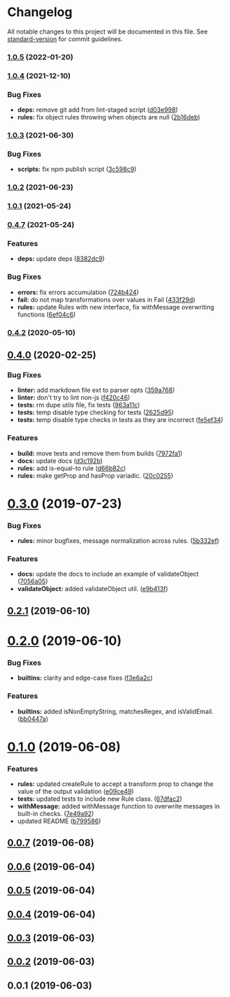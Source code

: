 # Changelog

All notable changes to this project will be documented in this file. See [standard-version](https://github.com/conventional-changelog/standard-version) for commit guidelines.

### [1.0.5](https://github.com/codeparticle/formal/compare/v1.0.4...v1.0.5) (2022-01-20)

### [1.0.4](https://github.com/codeparticle/formal/compare/v1.0.3...v1.0.4) (2021-12-10)


### Bug Fixes

* **deps:** remove git add from lint-staged script ([d03e998](https://github.com/codeparticle/formal/commit/d03e998194f07799d5b5a5495b17f9f7b12dbb1b))
* **rules:** fix object rules throwing when objects are null ([2b16deb](https://github.com/codeparticle/formal/commit/2b16deb9ab3be5cae6c00c4b19d65d91f4519c6d))

### [1.0.3](https://github.com/codeparticle/formal/compare/v1.0.2...v1.0.3) (2021-06-30)


### Bug Fixes

* **scripts:** fix npm publish script ([3c598c9](https://github.com/codeparticle/formal/commit/3c598c933c0813b6f1f1e77d6bb8a026e9821506))

### [1.0.2](https://github.com/codeparticle/formal/compare/v1.0.1...v1.0.2) (2021-06-23)

### [1.0.1](https://github.com/codeparticle/formal/compare/v1.0.0...v1.0.1) (2021-05-24)

### [0.4.7](https://github.com/codeparticle/formal/compare/v0.4.2...v0.4.7) (2021-05-24)


### Features

* **deps:** update deps ([8382dc9](https://github.com/codeparticle/formal/commit/8382dc99570e3405b3cd0482d0de8f853098e523))


### Bug Fixes

* **errors:** fix errors accumulation ([724b424](https://github.com/codeparticle/formal/commit/724b4241ba9111080273e30e3638fb91c7363e3d))
* **fail:** do not map transformations over values in Fail ([433f29d](https://github.com/codeparticle/formal/commit/433f29d4035f901bf229a8e452c893b86a0d28a0))
* **rules:** update Rules with new interface, fix withMessage overwriting functions ([6ef04c6](https://github.com/codeparticle/formal/commit/6ef04c6d1772e486e7918a6cbb0dce1dd9c66ea4))

### [0.4.2](https://github.com/codeparticle/formal/compare/v0.4.1...v0.4.2) (2020-05-10)

## [0.4.0](https://github.com/codeparticle/formal/compare/v0.3.0...v0.4.0) (2020-02-25)


### Bug Fixes

* **linter:** add markdown file ext to parser opts ([359a768](https://github.com/codeparticle/formal/commit/359a768))
* **linter:** don't try to lint non-js ([f420c46](https://github.com/codeparticle/formal/commit/f420c46))
* **tests:** rm dupe utils file, fix tests ([963a11c](https://github.com/codeparticle/formal/commit/963a11c))
* **tests:** temp disable type checking for tests ([2625d95](https://github.com/codeparticle/formal/commit/2625d95))
* **tests:** temp disable type checks in tests as they are incorrect ([fe5ef34](https://github.com/codeparticle/formal/commit/fe5ef34))


### Features

* **build:** move tests and remove them from builds ([7972fa1](https://github.com/codeparticle/formal/commit/7972fa1))
* **docs:** update docs ([d3c192b](https://github.com/codeparticle/formal/commit/d3c192b))
* **rules:** add is-equal-to rule ([d66b82c](https://github.com/codeparticle/formal/commit/d66b82c))
* **rules:** make getProp and hasProp variadic. ([20c0255](https://github.com/codeparticle/formal/commit/20c0255))

<a name="0.3.0"></a>

# [0.3.0](https://github.com/codeparticle/formal/compare/v0.2.1...v0.3.0) (2019-07-23)

### Bug Fixes

- **rules:** minor bugfixes, message normalization across rules. ([5b332ef](https://github.com/codeparticle/formal/commit/5b332ef))

### Features

- **docs:** update the docs to include an example of validateObject ([7056a05](https://github.com/codeparticle/formal/commit/7056a05))
- **validateObject:** added validateObject util. ([e9b413f](https://github.com/codeparticle/formal/commit/e9b413f))

<a name="0.2.1"></a>

## [0.2.1](https://github.com/codeparticle/formal/compare/v0.2.0...v0.2.1) (2019-06-10)

<a name="0.2.0"></a>

# [0.2.0](https://github.com/codeparticle/formal/compare/v0.1.0...v0.2.0) (2019-06-10)

### Bug Fixes

- **builtins:** clarity and edge-case fixes ([f3e6a2c](https://github.com/codeparticle/formal/commit/f3e6a2c))

### Features

- **builtins:** added isNonEmptyString, matchesRegex, and isValidEmail. ([bb0447a](https://github.com/codeparticle/formal/commit/bb0447a))

<a name="0.1.0"></a>

# [0.1.0](https://github.com/codeparticle/formal/compare/v0.0.6...v0.1.0) (2019-06-08)

### Features

- **rules:** updated createRule to accept a transform prop to change the value of the output validation ([e09ce49](https://github.com/codeparticle/formal/commit/e09ce49))
- **tests:** updated tests to include new Rule class. ([67dfac2](https://github.com/codeparticle/formal/commit/67dfac2))
- **withMessage:** added withMessage function to overwrite messages in built-in checks. ([7e49a92](https://github.com/codeparticle/formal/commit/7e49a92))
- updated README ([b799586](https://github.com/codeparticle/formal/commit/b799586))

<a name="0.0.7"></a>

## [0.0.7](https://github.com/codeparticle/formal/compare/v0.0.6...v0.0.7) (2019-06-08)

<a name="0.0.6"></a>

## [0.0.6](https://github.com/codeparticle/formal/compare/v0.0.5...v0.0.6) (2019-06-04)

<a name="0.0.5"></a>

## [0.0.5](https://github.com/codeparticle/formal/compare/v0.0.4...v0.0.5) (2019-06-04)

<a name="0.0.4"></a>

## [0.0.4](https://github.com/codeparticle/formal/compare/v0.0.3...v0.0.4) (2019-06-04)

<a name="0.0.3"></a>

## [0.0.3](https://github.com/codeparticle/formal/compare/v0.0.2...v0.0.3) (2019-06-03)

<a name="0.0.2"></a>

## [0.0.2](https://github.com/codeparticle/formal/compare/v0.0.1...v0.0.2) (2019-06-03)

<a name="0.0.1"></a>

## 0.0.1 (2019-06-03)
